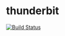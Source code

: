 # thunderbit

[![Build Status](https://drone.io/github.com/thunderbit/thunderbit/status.png)](https://drone.io/github.com/thunderbit/thunderbit/lates)
